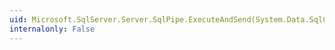 ```yaml
---
uid: Microsoft.SqlServer.Server.SqlPipe.ExecuteAndSend(System.Data.SqlClient.SqlCommand)
internalonly: False
---
```

